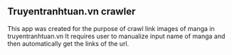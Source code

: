 ## Truyentranhtuan.vn crawler

This app was created for the purpose of crawl link images of manga in truyentranhtuan.vn
It requires user to manualize input name of manga and then automatically get the links of the url.
